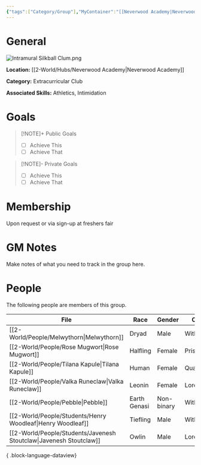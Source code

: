 ```yaml
---
{"tags":["Category/Group"],"MyContainer":"[[Neverwood Academy|Neverwood Academy]]","MyCategory":"Extracurricular Club","image":"Intramural Silkball Clum.png","obsidianUIMode":"preview","leaders":null,"staff":null,"members":null,"initiates":null,"primary_contact":null,"Skill1":"Athletics","Skill2":"Intimidation","dg-publish":true,"dg-path":"World/Groups/Extracurricular Club/Intramural Silkball Club.md","permalink":"/world/groups/extracurricular-club/intramural-silkball-club/","dgPassFrontmatter":true,"updated":"2025-09-29T12:50:14.000+01:00"}
---
```



# General

![Intramural Silkball Clum.png](/img/user/z_Assets/Extracurriculars/Intramural%20Silkball%20Clum.png)

**Location:** [[2-World/Hubs/Neverwood Academy\|Neverwood Academy]]

**Category:** Extracurricular Club

**Associated Skills:** Athletics, Intimidation
# Goals

> [!NOTE]+ Public Goals
> - [ ] Achieve This
> - [ ] Achieve That

> [!NOTE]- Private Goals
> - [ ] Achieve This
> - [ ] Achieve That

# Membership
Upon request or via sign-up at freshers fair

# GM Notes

Make notes of what you need to track in the group here. 


# People

The following people are members of this group.  


| File                                                                  | Race         | Gender     | College     |
| --------------------------------------------------------------------- | ------------ | ---------- | ----------- |
| [[2-World/People/Melwythorn\|Melwythorn]]                          | Dryad        | Male       | Witherbloom |
| [[2-World/People/Rose Mugwort\|Rose Mugwort]]                      | Halfling     | Female     | Prismari    |
| [[2-World/People/Tilana Kapule\|Tilana Kapule]]                    | Human        | Female     | Quandrix    |
| [[2-World/People/Valka Runeclaw\|Valka Runeclaw]]                  | Leonin       | Female     | Lorehold    |
| [[2-World/People/Pebble\|Pebble]]                                  | Earth Genasi | Non-binary | Witherbloom |
| [[2-World/People/Students/Henry Woodleaf\|Henry Woodleaf]]         | Tiefling     | Male       | Witherbloom |
| [[2-World/People/Students/Javenesh Stoutclaw\|Javenesh Stoutclaw]] | Owlin        | Male       | Lorehold    |

{ .block-language-dataview}
